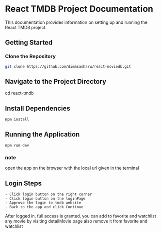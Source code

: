 # React TMDB Project Documentation

This documentation provides information on setting up and running the React TMDB project.

## Getting Started

### Clone the Repository

```bash
git clone https://github.com/dimasasharw/react-moviedb.git
```
## Navigate to the Project Directory
cd react-tmdb

## Install Dependencies
```
npm install
```

## Running the Application
```
npm run dev
```
### note
open the app on the browser with the local url given in the terminal

## Login Steps
```
- Click login button on the right corner
- Click login button on the loginPage
- Approve the login to tmdb website
- Back to the app and click Continue
```

After logged in, full access is granted, you can add to favorite and watchlist any movie by visiting detailMovie page
also remove it from favorite and watchlist
